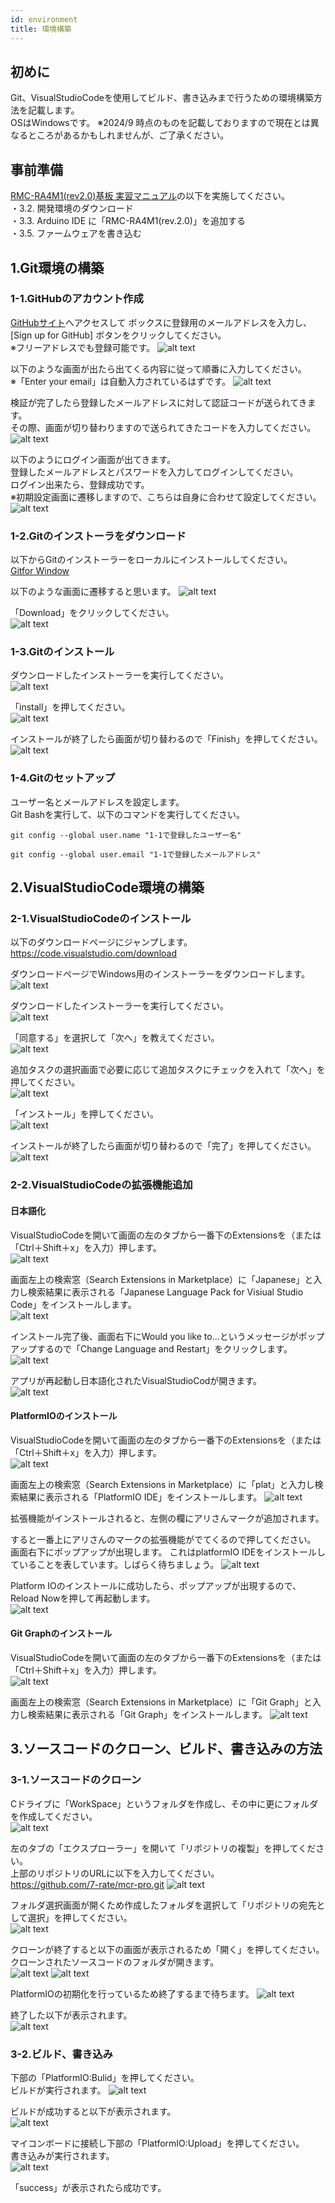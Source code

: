 ```yaml
---
id: environment
title: 環境構築
---
```

## 初めに
Git、VisualStudioCodeを使用してビルド、書き込みまで行うための環境構築方法を記載します。  
OSはWindowsです。 
※2024/9 時点のものを記載しておりますので現在とは異なるところがあるかもしれませんが、ご了承ください。  

## 事前準備
[RMC-RA4M1(rev2.0)基板 実習マニュアル](https://j-mcr.net/arduino_mcr/data/rmc_ra4m1_rev20_zisyu.pdf)の以下を実施してください。  
・3.2. 開発環境のダウンロード  
・3.3. Arduino IDE に「RMC-RA4M1(rev.2.0)」を追加する  
・3.5. ファームウェアを書き込む  

## 1.Git環境の構築
### 1-1.GitHubのアカウント作成
[GitHubサイト](https://github.com/)へアクセスして  ボックスに登録用のメールアドレスを入力し、[Sign up for GitHub] ボタンをクリックしてください。  
※フリーアドレスでも登録可能です。
![alt text](img/environment/image-5.png)  

以下のような画面が出たら出てくる内容に従って順番に入力してください。  
※「Enter your email」は自動入力されているはずです。
![alt text](img/environment/image-6.png)

検証が完了したら登録したメールアドレスに対して認証コードが送られてきます。  
その際、画面が切り替わりますので送られてきたコードを入力してください。
![alt text](img/environment/image-7.png)

以下のようにログイン画面が出てきます。  
登録したメールアドレスとパスワードを入力してログインしてください。  
ログイン出来たら、登録成功です。  
※初期設定画面に遷移しますので、こちらは自身に合わせて設定してください。  
![alt text](img/environment/image-8.png)  

### 1-2.Gitのインストーラをダウンロード
以下からGitのインストーラーをローカルにインストールしてください。  
[Gitfor Window](https://gitforwindows.org/)  

以下のような画面に遷移すると思います。 
![alt text](img/environment/image.png) 

「Download」をクリックしてください。  
![alt text](img/environment/image-1.png)

### 1-3.Gitのインストール
ダウンロードしたインストーラーを実行してください。  
![alt text](img/environment/image-2.png)  

「install」を押してください。  
![alt text](img/environment/image-3.png)  

インストールが終了したら画面が切り替わるので「Finish」を押してください。  
![alt text](img/environment/image-4.png)

### 1-4.Gitのセットアップ
ユーザー名とメールアドレスを設定します。  
Git Bashを実行して、以下のコマンドを実行してください。  
~~~
git config --global user.name "1-1で登録したユーザー名"
~~~
~~~
git config --global user.email "1-1で登録したメールアドレス"
~~~

## 2.VisualStudioCode環境の構築
### 2-1.VisualStudioCodeのインストール
以下のダウンロードページにジャンプします。  
https://code.visualstudio.com/download

ダウンロードページでWindows用のインストーラーをダウンロードします。  
![alt text](img/environment/image-9.png)

ダウンロードしたインストーラーを実行してください。  
![alt text](img/environment/image-10.png)  

「同意する」を選択して「次へ」を教えてください。  
 ![alt text](img/environment/image-11.png)  

追加タスクの選択画面で必要に応じて追加タスクにチェックを入れて「次へ」を押してください。  
![alt text](img/environment/image-12.png)  

「インストール」を押してください。  
![alt text](img/environment/image-13.png)  

インストールが終了したら画面が切り替わるので「完了」を押してください。  
![alt text](img/environment/image-14.png)

### 2-2.VisualStudioCodeの拡張機能追加
#### 日本語化
VisualStudioCodeを開いて画面の左のタブから一番下のExtensionsを（または「Ctrl＋Shift＋x」を入力）押します。    
![alt text](img/environment/image-15.png)

画面左上の検索窓（Search Extensions in Marketplace）に「Japanese」と入力し検索結果に表示される「Japanese Language Pack for Visiual Studio Code」をインストールします。  
![alt text](img/environment/image-16.png)  

インストール完了後、画面右下にWould you like to...というメッセージがポップアップするので「Change Language and Restart」をクリックします。    
![alt text](img/environment/image-17.png)  

アプリが再起動し日本語化されたVisualStudioCodが開きます。  
![alt text](img/environment/image-18.png)  

#### PlatformIOのインストール
VisualStudioCodeを開いて画面の左のタブから一番下のExtensionsを（または「Ctrl＋Shift＋x」を入力）押します。    
![alt text](img/environment/image-15.png)  

画面左上の検索窓（Search Extensions in Marketplace）に「plat」と入力し検索結果に表示される「PlatformIO IDE」をインストールします。 
![alt text](img/environment/image-20.png)

拡張機能がインストールされると、左側の欄にアリさんマークが追加されます。

すると一番上にアリさんのマークの拡張機能がでてくるので押してください。  
画面右下にポップアップが出現します。
これはplatformIO IDEをインストールしていることを表しています。しばらく待ちましょう。
![alt text](img/environment/image-19.png)

Platform IOのインストールに成功したら、ポップアップが出現するので、Reload Nowを押して再起動します。  
![alt text](img/environment/image-21.png)

#### Git Graphのインストール
VisualStudioCodeを開いて画面の左のタブから一番下のExtensionsを（または「Ctrl＋Shift＋x」を入力）押します。  
![alt text](img/environment/image-15.png)  

画面左上の検索窓（Search Extensions in Marketplace）に「Git Graph」と入力し検索結果に表示される「Git Graph」をインストールします。
![alt text](img/environment/image-22.png)

## 3.ソースコードのクローン、ビルド、書き込みの方法
### 3-1.ソースコードのクローン
Cドライブに「WorkSpace」というフォルダを作成し、その中に更にフォルダを作成してください。  
![alt text](img/environment/image-24.png)  

左のタブの「エクスプローラー」を開いて「リポジトリの複製」を押してください。  
上部のリポジトリのURLに以下を入力してください。  
https://github.com/7-rate/mcr-pro.git
![alt text](img/environment/image-23.png)

フォルダ選択画面が開くため作成したフォルダを選択して「リポジトリの宛先として選択」を押してください。  
![alt text](img/environment/image-25.png)  

クローンが終了すると以下の画面が表示されるため「開く」を押してください。  
クローンされたソースコードのフォルダが開きます。    
![alt text](img/environment/image-26.png)
![alt text](img/environment/image-28.png)

PlatformIOの初期化を行っているため終了するまで待ちます。
![alt text](img/environment/image-29.png)

終了した以下が表示されます。  
![alt text](img/environment/image-30.png)

### 3-2.ビルド、書き込み
下部の「PlatformIO:Bulid」を押してください。  
ビルドが実行されます。
![alt text](img/environment/image-27.png)

ビルドが成功すると以下が表示されます。  
![alt text](img/environment/image-31.png)

マイコンボードに接続し下部の「PlatformIO:Upload」を押してください。  
書き込みが実行されます。  
![alt text](img/environment/image-32.png)

「success」が表示されたら成功です。  

